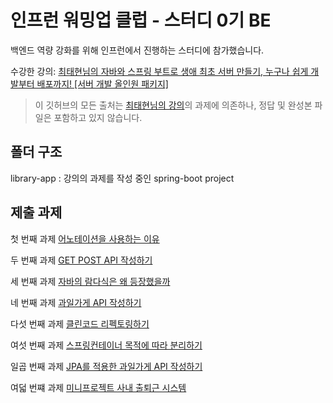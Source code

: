 # 인프런 워밍업 클럽 - 스터디 0기 BE
백엔드 역량 강화를 위해 인프런에서 진행하는 스터디에 참가했습니다. 

수강한 강의: [최태현님의 자바와 스프링 부트로 생애 최초 서버 만들기, 누구나 쉽게 개발부터 배포까지! [서버 개발 올인원 패키지]](https://www.inflearn.com/course/%EC%9E%90%EB%B0%94-%EC%8A%A4%ED%94%84%EB%A7%81%EB%B6%80%ED%8A%B8-%EC%84%9C%EB%B2%84%EA%B0%9C%EB%B0%9C-%EC%98%AC%EC%9D%B8%EC%9B%90)

> 이 깃허브의 모든 출처는 [최태현님의 강의](https://www.inflearn.com/course/%EC%9E%90%EB%B0%94-%EC%8A%A4%ED%94%84%EB%A7%81%EB%B6%80%ED%8A%B8-%EC%84%9C%EB%B2%84%EA%B0%9C%EB%B0%9C-%EC%98%AC%EC%9D%B8%EC%9B%90)의 과제에 의존하나, 정답 및 완성본 파일은 포함하고 있지 않습니다.

## 폴더 구조
library-app : 강의의 과제를 작성 중인 spring-boot project

## 제출 과제
첫 번째 과제 [어노테이션을 사용하는 이유](https://velog.io/@heisje/어노테이션을-사용하는-이유-나만의-어노테이션만들기-인프런-워밍업-클럽-스터디-BE-1주차)

두 번째 과제 [GET POST API 작성하기](https://velog.io/@heisje/2일차-과제-인프런-워밍업-클럽-스터디-BE-1주차)

세 번째 과제 [자바의 람다식은 왜 등장했을까](https://velog.io/@heisje/3일차-과제-인프런-워밍업-클럽-스터디-BE-1주차)

네 번째 과제 [과일가게 API 작성하기](https://velog.io/@heisje/3일차-과제-인프런-워밍업-클럽-스터디-BE-1주차-jogaz5em)

다섯 번째 과제 [클린코드 리펙토링하기](https://velog.io/@heisje/5번째-과제-인프런-워밍업-클럽-스터디-BE-1주차)

여섯 번째 과제 [스프링컨테이너 목적에 따라 분리하기](https://github.com/heisje/Inflearn-warmup-club-study-0/blob/main/assignment/LayeredArchitecture.md)

일곱 번째 과제 [JPA를 적용한 과일가게 API 작성하기](https://github.com/heisje/Inflearn-warmup-club-study-0/blob/main/assignment/jpaFruitAPIs.md)

여덟 번쨰 과제 [미니프로젝트 사내 출퇴근 시스템]()
